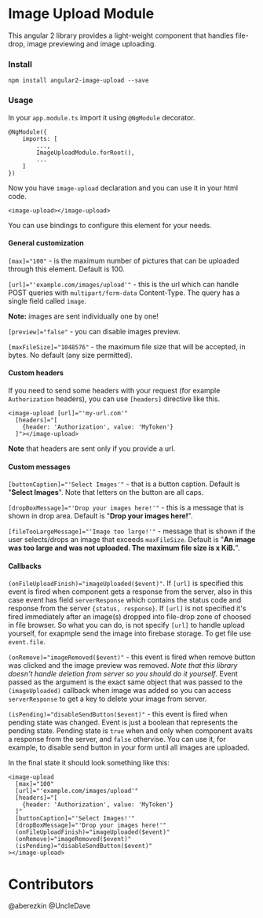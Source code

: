 # Image Upload Module

This angular 2 library provides a light-weight component that handles file-drop, image previewing and image uploading.

### Install

`npm install angular2-image-upload --save`

### Usage

In your `app.module.ts` import it using `@NgModule` decorator.

    @NgModule({
        imports: [
            ...,
            ImageUploadModule.forRoot(),
            ...
        ]
    })

Now you have `image-upload` declaration and you can use it in your html code.

    <image-upload></image-upload>

You can use bindings to configure this element for your needs.

#### General customization

`[max]="100"` - is the maximum number of pictures that can be uploaded through this element. Default is 100.

`[url]="'example.com/images/upload'"` - this is the url which can handle POST queries with `multipart/form-data` 
Content-Type. The query has a single field called `image`.

**Note:** images are sent individually one by one!

`[preview]="false"` - you can disable images preview.

`[maxFileSize]="1048576"` - the maximum file size that will be accepted, in bytes. No default (any size permitted).

#### Custom headers

If you need to send some headers with your request (for example `Authorization` headers), 
you can use `[headers]` directive like this.

    <image-upload [url]="'my-url.com'"
      [headers]="[
        {header: 'Authorization', value: 'MyToken'}
      ]"></image-upload>

**Note** that headers are sent only if you provide a url.

#### Custom messages

`[buttonCaption]="'Select Images'"` - that is a button caption. Default is "**Select Images**". Note that letters on the button are all caps.

`[dropBoxMessage]="'Drop your images here!'"` - this is a message that is shown in drop area. Default is "**Drop your images here!**".

`[fileTooLargeMessage]="'Image too large!'"` - message that is shown if the user selects/drops an image that exceeds `maxFileSize`. Default is "**An image was too large and was not uploaded. The maximum file size is x KiB.**".

#### Callbacks

`(onFileUploadFinish)="imageUploaded($event)"`. If `[url]` is specified this event is fired when component gets a response from the server, also in this case event has field `serverResponse` which contains the status code and response from the server `{status, response}`. If `[url]` is not specified it's fired immediately after an image(s) dropped into file-drop zone of choosed in file browser. So what you can do, is not specify `[url]` to handle upload yourself, for exapmple send the image into firebase storage. To get file use `event.file`.

`(onRemove)="imageRemoved($event)"` - this event is fired when remove button was clicked and the image preview was removed. *Note that this library doesn't handle deletion from server so you should do it yourself*. Event passed as the argument is the exact same object that was passed to the `(imageUploaded)` callback when image was added so you can access `serverResponse` to get a key to delete your image from server.

`(isPending)="disableSendButton($event)"` - this event is fired when pending state was changed. Event is just a boolean that represents the pending state. Pending state is `true` when and only when component avaits a response from the server, and `false` othervise. You can use it, for example, to disable send button in your form until all images are uploaded.

In the final state it should look something like this:

    <image-upload
      [max]="100"
      [url]="'example.com/images/upload'"
      [headers]="[
        {header: 'Authorization', value: 'MyToken'}
      ]"
      [buttonCaption]="'Select Images!'"
      [dropBoxMessage]="'Drop your images here!'"
      (onFileUploadFinish)="imageUploaded($event)"
      (onRemove)="imageRemoved($event)"
      (isPending)="disableSendButton($event)"
    ></image-upload>

# Contributors

@aberezkin
@UncleDave
